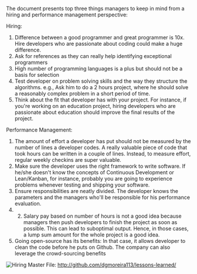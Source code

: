 The document presents top three things managers to keep in mind from a hiring and performance management perspective:

Hiring: 

1.	Difference between a good programmer and great programmer is 10x. Hire developers who are passionate about coding could make a huge difference. 
2.	Ask for references as they can really help identifying exceptional programmers
2. High number of programming languages is a plus but should not be a basis for selection
3. Test developer on problem solving skills and the way they structure the algorithms. e.g., Ask him to do a 2 hours project, where he should solve a reasonably complex problem in a short period of time.
4. Think about the fit that developer has with your project. For instance, if you're working on an education project, hiring developers who are passionate about education should improve the final results of the project.

Performance Management:

1. The amount of effort a developer has put should not be measured by the number of lines a developer codes. A really valuable piece of code that took hours can be written in a couple of lines. Instead, to measure effort, regular weekly checkins are super valuable.
2. Make sure the developer uses the right framework to write software. If he/she doesn't know the concepts of Continuous Development or Lean/Kanban, for instance, probably you are going to experience problems whenever testing and shipping your software.
3. Ensure responsibilities are neatly divided. The developer knows the parameters and the managers who'll be responsible for his performance evaluation.
4. 2. Salary pay based on number of hours is not a good idea because managers then push developers to finish the project as soon as possible. This can lead to suboptimal output. Hence, in those cases, a lump sum amount for the whole project is a good idea.
5. Going open-source has its benefits: In that case, it allows developer to clean the code before he puts on Github. The company can also leverage the crowd-sourcing benefits
 
![Hiring](http://worldofdtcmarketing.com/wp-content/uploads/2013/04/6-Things-To-Look-For-When-Hiring-A-Digital-Marketer.jpg)
Master File: http://github.com/dgmoreira113/lessons-learned/



